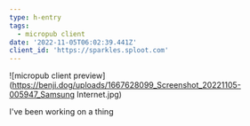 ```yaml
---
type: h-entry
tags:
  - micropub client
date: '2022-11-05T06:02:39.441Z'
client_id: 'https://sparkles.sploot.com'
---
```

![micropub client preview](https://benji.dog/uploads/1667628099_Screenshot_20221105-005947_Samsung Internet.jpg)

I've been working on a thing
